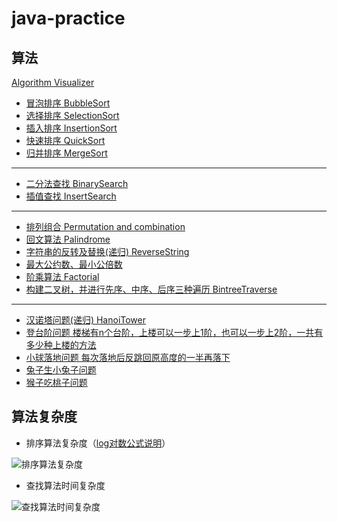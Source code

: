 # java-practice
## 算法
[Algorithm Visualizer](https://github.com/algorithm-visualizer/algorithm-visualizer)
* [冒泡排序 BubbleSort](/src/java/algorithm/BubbleSort.java)
* [选择排序 SelectionSort](/src/java/algorithm/SelectionSort.java)
* [插入排序 InsertionSort](/src/java/algorithm/InsertionSort.java)
* [快速排序 QuickSort](/src/java/algorithm/QuickSort.java)
* [归并排序 MergeSort](/src/java/algorithm/MergeSort.java)
---
* [二分法查找 BinarySearch](/src/java/algorithm/BinarySearch.java)
* [插值查找 InsertSearch](/src/java/algorithm/InsertSearch.java)
---
* [排列组合 Permutation and combination](/src/java/algorithm/PermutationAndCombination.java)
* [回文算法 Palindrome](/src/java/algorithm/Palindrome.java)
* [字符串的反转及替换(递归) ReverseString](/src/java/algorithm/ReverseString.java)
* [最大公约数、最小公倍数](/src/java/algorithm/GreatestCommonDivisor.java)
* [阶乘算法 Factorial](/src/java/algorithm/Factorial.java)
* [构建二叉树，并进行先序、中序、后序三种遍历 BintreeTraverse](/src/java/algorithm/BintreeTraverse.java)
---
* [汉诺塔问题(递归) HanoiTower](/src/java/algorithm/HanoiTower.java)
* [登台阶问题 楼梯有n个台阶，上楼可以一步上1阶，也可以一步上2阶，一共有多少种上楼的方法](/src/java/algorithm/Stairs.java)
* [小球落地问题 每次落地后反跳回原高度的一半再落下](/src/java/algorithm/TanQiuLuoDi.java)
* [兔子生小兔子问题](/src/java/algorithm/Rabbits.java)
* [猴子吃桃子问题](/src/java/algorithm/MonkeyEatPeach.java)

## 算法复杂度
* 排序算法复杂度（[log对数公式说明](/log对数公式说明.md)）
<img src="https://i.ibb.co/SVWJCPy/image.png" alt="排序算法复杂度" border="0">
  
* 查找算法时间复杂度
<img src="https://i.ibb.co/k5TPCnq/image.png" alt="查找算法时间复杂度" border="0">
